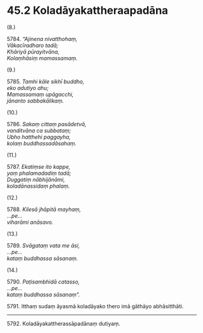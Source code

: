 # 45.2 Koladāyakattheraapadāna

(8.)

5784\. _“Ajinena nivatthohaṃ,_  
_Vākacīradharo tadā;_  
_Khāriyā pūrayitvāna,_  
_Kolaṃhāsiṃ mamassamaṃ._  

(9.)

5785\. _Tamhi kāle sikhī buddho,_  
_eko adutiyo ahu;_  
_Mamassamaṃ upāgacchi,_  
_jānanto sabbakālikaṃ._  

(10.)

5786\. _Sakaṃ cittaṃ pasādetvā,_  
_vanditvāna ca subbataṃ;_  
_Ubho hatthehi paggayha,_  
_kolaṃ buddhassadāsahaṃ._  

(11.)

5787\. _Ekatiṃse ito kappe,_  
_yaṃ phalamadadiṃ tadā;_  
_Duggatiṃ nābhijānāmi,_  
_koladānassidaṃ phalaṃ._  

(12.)

5788\. _Kilesā jhāpitā mayhaṃ,_  
_…pe…_  
_viharāmi anāsavo._  

(13.)

5789\. _Svāgataṃ vata me āsi,_  
_…pe…_  
_kataṃ buddhassa sāsanaṃ._  

(14.)

5790\. _Paṭisambhidā catasso,_  
_…pe…_  
_kataṃ buddhassa sāsanaṃ”._  

5791\. Itthaṃ sudaṃ āyasmā koladāyako thero imā gāthāyo abhāsitthāti.

---

5792\. Koladāyakattherassāpadānaṃ dutiyaṃ.
